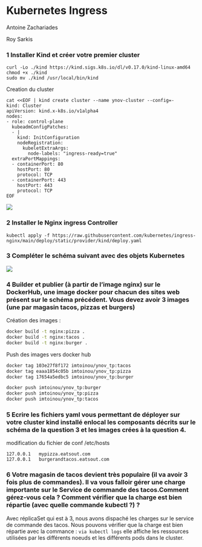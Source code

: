 # Kubernetes Ingress

Antoine Zachariades

Roy Sarkis

### 1 Installer Kind et créer votre premier cluster
```
curl -Lo ./kind https://kind.sigs.k8s.io/dl/v0.17.0/kind-linux-amd64
chmod +x ./kind
sudo mv ./kind /usr/local/bin/kind
```

Creation du cluster
```bash=
cat <<EOF | kind create cluster --name ynov-cluster --config=-
kind: Cluster
apiVersion: kind.x-k8s.io/v1alpha4
nodes:
- role: control-plane
  kubeadmConfigPatches:
  - |
    kind: InitConfiguration
    nodeRegistration:
      kubeletExtraArgs:
        node-labels: "ingress-ready=true"
  extraPortMappings:
  - containerPort: 80
    hostPort: 80
    protocol: TCP
  - containerPort: 443
    hostPort: 443
    protocol: TCP
EOF
```
![](https://i.imgur.com/qTFSTzU.png)
### 2 Installer le Nginx ingress Controller

```
kubectl apply -f https://raw.githubusercontent.com/kubernetes/ingress-nginx/main/deploy/static/provider/kind/deploy.yaml
```

### 3 Compléter le schéma suivant avec des objets Kubernetes

![](https://i.imgur.com/aOAlF6d.png)

### 4 Builder et publier (à partir de l’image nginx) sur le DockerHub, une image docker pour chacun des sites web présent sur le schéma précédent. Vous devez avoir 3 images (une par magasin tacos, pizzas et burgers)

Création des images : 

```bash
docker build -t nginx:pizza .
docker build -t nginx:tacos .
docker build -t nginx:burger .
```

Push des images vers docker hub
```bash
docker tag 103e27f8f172 imtoinou/ynov_tp:tacos
docker tag eaaa1854c05b imtoinou/ynov_tp:pizza
docker tag 17654a5edbc5 imtoinou/ynov_tp:burger

docker push imtoinou/ynov_tp:burger
docker push imtoinou/ynov_tp:pizza
docker push imtoinou/ynov_tp:tacos
```

### 5 Ecrire les fichiers yaml vous permettant de déployer sur votre cluster kind installé enlocal les composants décrits sur le schéma de la question 3 et les images crées à la question 4.


modification du fichier de conf /etc/hosts
```
127.0.0.1	mypizza.eatsout.com
127.0.0.1	burgerandtacos.eatsout.com
```

### 6 Votre magasin de tacos devient très populaire (il va avoir 3 fois plus de commandes). Il va vous falloir gérer une charge importante sur le Service de commande des tacos.Comment gérez-vous cela ? Comment vérifier que la charge est bien répartie (avec quelle commande kubectl ?) ?

Avec réplicaSet qui est à 3, nous avons dispaché les charges sur le service de commande des tacos. Nous pouvons vérifier que la charge est bien répartie avec la commance : `via kubectl logs` elle affiche les ressources utilisées par les différents noeuds et les différents pods dans le cluster.


